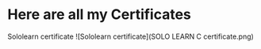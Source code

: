 # Here are all my Certificates
Sololearn certificate
![Sololearn certificate](SOLO LEARN C certificate.png)

